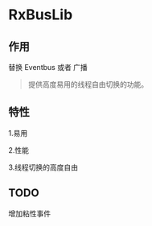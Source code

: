 # RxBusLib

## 作用
替换 Eventbus 或者 广播 

>  提供高度易用的线程自由切换的功能。



## 特性

 1.易用
 
 2.性能
 
 3.线程切换的高度自由
 
## TODO 

增加粘性事件
